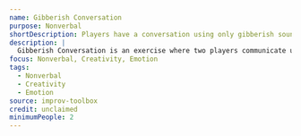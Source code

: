 ```yaml
---
name: Gibberish Conversation
purpose: Nonverbal
shortDescription: Players have a conversation using only gibberish sounds.
description: |
  Gibberish Conversation is an exercise where two players communicate using only gibberish, focusing on emotion, intent, and physicality. Builds nonverbal skills and creativity.
focus: Nonverbal, Creativity, Emotion
tags:
  - Nonverbal
  - Creativity
  - Emotion
source: improv-toolbox
credit: unclaimed
minimumPeople: 2
---
```



